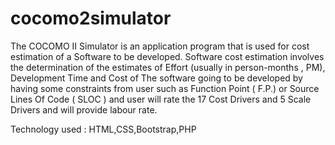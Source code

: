 # cocomo2simulator

The COCOMO II Simulator is an application program that is used for cost estimation of a Software to be developed. Software cost estimation involves the determination of the estimates of Effort (usually in person-months , PM), Development Time and Cost of The software going to be developed by having some constraints from user such as Function Point ( F.P.) or Source Lines Of Code ( SLOC ) and user will rate the 17 Cost Drivers and 5 Scale Drivers and will provide labour rate.

Technology used : HTML,CSS,Bootstrap,PHP
